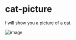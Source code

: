 # cat-picture

I will show you a picture of a cat.

![image](https://github.com/charmdovi/cat-picture/assets/129126687/566ad768-f308-4253-bdb5-2b8e3597c45e)

